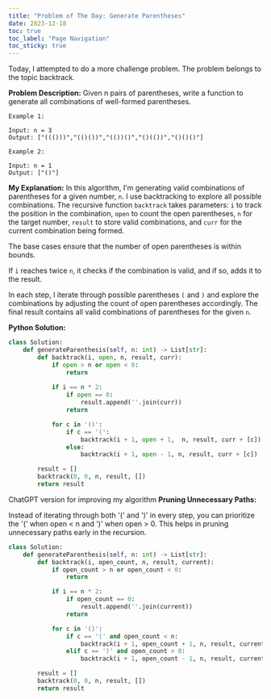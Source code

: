 ```yaml
---
title: "Problem of The Day: Generate Parentheses"
date: 2023-12-18
toc: true
toc_label: "Page Navigation"
toc_sticky: true
---
```

Today, I attempted to do a more challenge problem. The problem belongs to the topic backtrack. 

**Problem Description:**
Given n pairs of parentheses, write a function to generate all combinations of well-formed parentheses.
```
Example 1:

Input: n = 3
Output: ["((()))","(()())","(())()","()(())","()()()"]

Example 2:

Input: n = 1
Output: ["()"]
```

**My Explanation:**
In this algorithm, I'm generating valid combinations of parentheses for a given number, `n`. I use backtracking to explore all possible combinations. The recursive function `backtrack` takes parameters: `i` to track the position in the combination, `open` to count the open parentheses, `n` for the target number, `result` to store valid combinations, and `curr` for the current combination being formed. 

The base cases ensure that the number of open parentheses is within bounds. 

If `i` reaches twice `n`, it checks if the combination is valid, and if so, adds it to the result. 

In each step, I iterate through possible parentheses `(` and `)` and explore the combinations by adjusting the count of open parentheses accordingly. The final result contains all valid combinations of parentheses for the given `n`.

**Python Solution:**
```python
class Solution:
    def generateParenthesis(self, n: int) -> List[str]:
        def backtrack(i, open, n, result, curr):
            if open > n or open < 0:
                return
            
            if i == n * 2:
                if open == 0:
                    result.append(''.join(curr))
                return

            for c in '()':
                if c == '(':
                    backtrack(i + 1, open + 1,  n, result, curr + [c])
                else:
                    backtrack(i + 1, open - 1, n, result, curr + [c])

        result = []
        backtrack(0, 0, n, result, [])
        return result
```

ChatGPT version for improving my algorithm
**Pruning Unnecessary Paths:**

Instead of iterating through both '(' and ')' in every step, you can prioritize the '(' when open < n and ')' when open > 0. This helps in pruning unnecessary paths early in the recursion.
```python
class Solution:
    def generateParenthesis(self, n: int) -> List[str]:
        def backtrack(i, open_count, n, result, current):
            if open_count > n or open_count < 0:
                return

            if i == n * 2:
                if open_count == 0:
                    result.append(''.join(current))
                return

            for c in '()':
                if c == '(' and open_count < n:
                    backtrack(i + 1, open_count + 1, n, result, current + [c])
                elif c == ')' and open_count > 0:
                    backtrack(i + 1, open_count - 1, n, result, current + [c])

        result = []
        backtrack(0, 0, n, result, [])
        return result

```